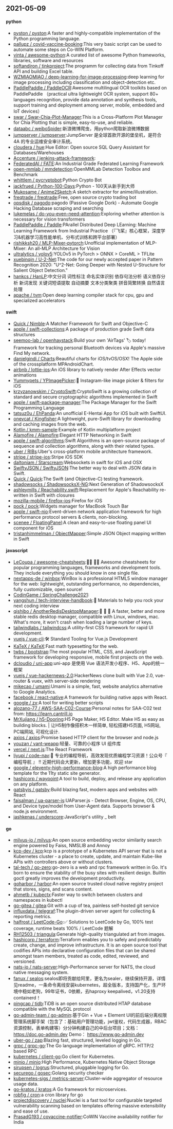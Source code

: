 ## 2021-05-09

#### python
* [pyston / pyston](https://github.com/pyston/pyston):A faster and highly-compatible implementation of the Python programming language.
* [pallupz / covid-vaccine-booking](https://github.com/pallupz/covid-vaccine-booking):This very basic script can be used to automate some steps on Co-WIN Platform.
* [vinta / awesome-python](https://github.com/vinta/awesome-python):A curated list of awesome Python frameworks, libraries, software and resources
* [softandiron / tinkproject](https://github.com/softandiron/tinkproject):The programm for collecting data from Tinkoff API and building Excel table.
* [WZMIAOMIAO / deep-learning-for-image-processing](https://github.com/WZMIAOMIAO/deep-learning-for-image-processing):deep learning for image processing including classification and object-detection etc.
* [PaddlePaddle / PaddleOCR](https://github.com/PaddlePaddle/PaddleOCR):Awesome multilingual OCR toolkits based on PaddlePaddle （practical ultra lightweight OCR system, support 80+ languages recognition, provide data annotation and synthesis tools, support training and deployment among server, mobile, embedded and IoT devices）
* [swar / Swar-Chia-Plot-Manager](https://github.com/swar/Swar-Chia-Plot-Manager):This is a Cross-Platform Plot Manager for Chia Plotting that is simple, easy-to-use, and reliable.
* [dataabc / weiboSpider](https://github.com/dataabc/weiboSpider):新浪微博爬虫，用python爬取新浪微博数据
* [jumpserver / jumpserver](https://github.com/jumpserver/jumpserver):JumpServer 是全球首款开源的堡垒机，是符合 4A 的专业运维安全审计系统。
* [cloudera / hue](https://github.com/cloudera/hue):Hue Editor: Open source SQL Query Assistant for Databases/Warehouses
* [Accenture / jenkins-attack-framework](https://github.com/Accenture/jenkins-attack-framework):
* [FederatedAI / FATE](https://github.com/FederatedAI/FATE):An Industrial Grade Federated Learning Framework
* [open-mmlab / mmdetection](https://github.com/open-mmlab/mmdetection):OpenMMLab Detection Toolbox and Benchmark
* [whittlem / pycryptobot](https://github.com/whittlem/pycryptobot):Python Crypto Bot
* [jackfrued / Python-100-Days](https://github.com/jackfrued/Python-100-Days):Python - 100天从新手到大师
* [Mukosame / Anime2Sketch](https://github.com/Mukosame/Anime2Sketch):A sketch extractor for anime/illustration.
* [freqtrade / freqtrade](https://github.com/freqtrade/freqtrade):Free, open source crypto trading bot
* [opsdisk / pagodo](https://github.com/opsdisk/pagodo):pagodo (Passive Google Dork) - Automate Google Hacking Database scraping and searching
* [lukemelas / do-you-even-need-attention](https://github.com/lukemelas/do-you-even-need-attention):Exploring whether attention is necessary for vision transformers
* [PaddlePaddle / Paddle](https://github.com/PaddlePaddle/Paddle):PArallel Distributed Deep LEarning: Machine Learning Framework from Industrial Practice （『飞桨』核心框架，深度学习&机器学习高性能单机、分布式训练和跨平台部署）
* [rishikksh20 / MLP-Mixer-pytorch](https://github.com/rishikksh20/MLP-Mixer-pytorch):Unofficial implementation of MLP-Mixer: An all-MLP Architecture for Vision
* [ultralytics / yolov5](https://github.com/ultralytics/yolov5):YOLOv5 in PyTorch > ONNX > CoreML > TFLite
* [xuebinqin / U-2-Net](https://github.com/xuebinqin/U-2-Net):The code for our newly accepted paper in Pattern Recognition 2020: "U^2-Net: Going Deeper with Nested U-Structure for Salient Object Detection."
* [hankcs / HanLP](https://github.com/hankcs/HanLP):中文分词 词性标注 命名实体识别 依存句法分析 语义依存分析 新词发现 关键词短语提取 自动摘要 文本分类聚类 拼音简繁转换 自然语言处理
* [apache / tvm](https://github.com/apache/tvm):Open deep learning compiler stack for cpu, gpu and specialized accelerators

#### swift
* [Quick / Nimble](https://github.com/Quick/Nimble):A Matcher Framework for Swift and Objective-C
* [apple / swift-collections](https://github.com/apple/swift-collections):A package of production grade Swift data structures
* [seemoo-lab / openhaystack](https://github.com/seemoo-lab/openhaystack):Build your own 'AirTags'
🏷
today! Framework for tracking personal Bluetooth devices via Apple's massive Find My network.
* [danielgindi / Charts](https://github.com/danielgindi/Charts):Beautiful charts for iOS/tvOS/OSX! The Apple side of the crossplatform MPAndroidChart.
* [airbnb / lottie-ios](https://github.com/airbnb/lottie-ios):An iOS library to natively render After Effects vector animations
* [Yummypets / YPImagePicker](https://github.com/Yummypets/YPImagePicker):📸
Instagram-like image picker & filters for iOS
* [krzyzanowskim / CryptoSwift](https://github.com/krzyzanowskim/CryptoSwift):CryptoSwift is a growing collection of standard and secure cryptographic algorithms implemented in Swift
* [apple / swift-package-manager](https://github.com/apple/swift-package-manager):The Package Manager for the Swift Programming Language
* [tatsuz0u / EhPanda](https://github.com/tatsuz0u/EhPanda):An unofficial E-Hentai App for iOS built with SwiftUI.
* [onevcat / Kingfisher](https://github.com/onevcat/Kingfisher):A lightweight, pure-Swift library for downloading and caching images from the web.
* [Kotlin / kmm-sample](https://github.com/Kotlin/kmm-sample):Example of Kotlin multiplatform project
* [Alamofire / Alamofire](https://github.com/Alamofire/Alamofire):Elegant HTTP Networking in Swift
* [apple / swift-algorithms](https://github.com/apple/swift-algorithms):Swift Algorithms is an open-source package of sequence and collection algorithms, along with their related types.
* [uber / RIBs](https://github.com/uber/RIBs):Uber's cross-platform mobile architecture framework.
* [stripe / stripe-ios](https://github.com/stripe/stripe-ios):Stripe iOS SDK
* [daltoniam / Starscream](https://github.com/daltoniam/Starscream):Websockets in swift for iOS and OSX
* [SwiftyJSON / SwiftyJSON](https://github.com/SwiftyJSON/SwiftyJSON):The better way to deal with JSON data in Swift.
* [Quick / Quick](https://github.com/Quick/Quick):The Swift (and Objective-C) testing framework.
* [shadowsocks / ShadowsocksX-NG](https://github.com/shadowsocks/ShadowsocksX-NG):Next Generation of ShadowsocksX
* [ashleymills / Reachability.swift](https://github.com/ashleymills/Reachability.swift):Replacement for Apple's Reachability re-written in Swift with closures
* [mozilla-mobile / firefox-ios](https://github.com/mozilla-mobile/firefox-ios):Firefox for iOS
* [pock / pock](https://github.com/pock/pock):Widgets manager for MacBook Touch Bar
* [apple / swift-nio](https://github.com/apple/swift-nio):Event-driven network application framework for high performance protocol servers & clients, non-blocking.
* [scenee / FloatingPanel](https://github.com/scenee/FloatingPanel):A clean and easy-to-use floating panel UI component for iOS
* [tristanhimmelman / ObjectMapper](https://github.com/tristanhimmelman/ObjectMapper):Simple JSON Object mapping written in Swift

#### javascript
* [LeCoupa / awesome-cheatsheets](https://github.com/LeCoupa/awesome-cheatsheets):👩‍💻
👨‍💻
Awesome cheatsheets for popular programming languages, frameworks and development tools. They include everything you should know in one single file.
* [nextapps-de / winbox](https://github.com/nextapps-de/winbox):WinBox is a professional HTML5 window manager for the web: lightweight, outstanding performance, no dependencies, fully customizable, open source!
* [CodinGame / SpringChallenge2021](https://github.com/CodinGame/SpringChallenge2021):
* [yangshun / tech-interview-handbook](https://github.com/yangshun/tech-interview-handbook):💯
Materials to help you rock your next coding interview
* [qishibo / AnotherRedisDesktopManager](https://github.com/qishibo/AnotherRedisDesktopManager):🚀
🚀
🚀
A faster, better and more stable redis desktop manager, compatible with Linux, windows, mac. What's more, it won't crash when loading a large number of keys.
* [tailwindlabs / tailwindcss](https://github.com/tailwindlabs/tailwindcss):A utility-first CSS framework for rapid UI development.
* [vuejs / vue-cli](https://github.com/vuejs/vue-cli):🛠️
Standard Tooling for Vue.js Development
* [KaTeX / KaTeX](https://github.com/KaTeX/KaTeX):Fast math typesetting for the web.
* [twbs / bootstrap](https://github.com/twbs/bootstrap):The most popular HTML, CSS, and JavaScript framework for developing responsive, mobile first projects on the web.
* [dcloudio / uni-app](https://github.com/dcloudio/uni-app):uni-app 是使用 Vue 语法开发小程序、H5、App的统一框架
* [vuejs / vue-hackernews-2.0](https://github.com/vuejs/vue-hackernews-2.0):HackerNews clone built with Vue 2.0, vue-router & vuex, with server-side rendering
* [mikecao / umami](https://github.com/mikecao/umami):Umami is a simple, fast, website analytics alternative to Google Analytics.
* [facebook / react-native](https://github.com/facebook/react-native):A framework for building native apps with React.
* [google / zx](https://github.com/google/zx):A tool for writing better scripts
* [alozano-77 / AWS-SAA-C02-Course](https://github.com/alozano-77/AWS-SAA-C02-Course):Personal notes for SAA-C02 test from: https://learn.cantrill.io
* [MrXujiang / h5-Dooring](https://github.com/MrXujiang/h5-Dooring):H5 Page Maker, H5 Editor. Make H5 as easy as building blocks. | 让H5制作像搭积木一样简单, 轻松搭建H5页面, H5网站, PC端网站, 可视化设计.
* [axios / axios](https://github.com/axios/axios):Promise based HTTP client for the browser and node.js
* [youzan / vant-weapp](https://github.com/youzan/vant-weapp):轻量、可靠的小程序 UI 组件库
* [vercel / next.js](https://github.com/vercel/next.js):The React Framework
* [liyupi / code-nav](https://github.com/liyupi/code-nav):💎
专业的编程导航，高效发现优质编程学习资源！公众号『 编程导航 』
‼️
近期代码会大更新，增加更多功能，欢迎 star
* [google / eleventy-high-performance-blog](https://github.com/google/eleventy-high-performance-blog):A high performance blog template for the 11ty static site generator.
* [hashicorp / waypoint](https://github.com/hashicorp/waypoint):A tool to build, deploy, and release any application on any platform.
* [gatsbyjs / gatsby](https://github.com/gatsbyjs/gatsby):Build blazing fast, modern apps and websites with React
* [faisalman / ua-parser-js](https://github.com/faisalman/ua-parser-js):UAParser.js - Detect Browser, Engine, OS, CPU, and Device type/model from User-Agent data. Supports browser & node.js environment.
* [jashkenas / underscore](https://github.com/jashkenas/underscore):JavaScript's utility _ belt

#### go
* [milvus-io / milvus](https://github.com/milvus-io/milvus):An open source embedding vector similarity search engine powered by Faiss, NMSLIB and Annoy
* [kcp-dev / kcp](https://github.com/kcp-dev/kcp):kcp is a prototype of a Kubernetes API server that is not a Kubernetes cluster - a place to create, update, and maintain Kube-like APis with controllers above or without clusters.
* [tal-tech / go-zero](https://github.com/tal-tech/go-zero):go-zero is a web and rpc framework written in Go. It's born to ensure the stability of the busy sites with resilient design. Builtin goctl greatly improves the development productivity.
* [goharbor / harbor](https://github.com/goharbor/harbor):An open source trusted cloud native registry project that stores, signs, and scans content.
* [ahmetb / kubectx](https://github.com/ahmetb/kubectx):Faster way to switch between clusters and namespaces in kubectl
* [go-gitea / gitea](https://github.com/go-gitea/gitea):Git with a cup of tea, painless self-hosted git service
* [influxdata / telegraf](https://github.com/influxdata/telegraf):The plugin-driven server agent for collecting & reporting metrics.
* [halfrost / LeetCode-Go](https://github.com/halfrost/LeetCode-Go):✅
Solutions to LeetCode by Go, 100% test coverage, runtime beats 100% / LeetCode 题解
* [RH12503 / triangula](https://github.com/RH12503/triangula):Generate high-quality triangulated art from images.
* [hashicorp / terraform](https://github.com/hashicorp/terraform):Terraform enables you to safely and predictably create, change, and improve infrastructure. It is an open source tool that codifies APIs into declarative configuration files that can be shared amongst team members, treated as code, edited, reviewed, and versioned.
* [nats-io / nats-server](https://github.com/nats-io/nats-server):High-Performance server for NATS, the cloud native messaging system.
* [fanux / sealos](https://github.com/fanux/sealos):sealos即将贡献给阿里，更名为sealer，继续保持开源，详情见readme，一条命令离线安装kubernetes，超全版本，支持国产化，生产环境中稳如老狗，99年证书，0依赖，去haproxy keepalived，v1.20支持containerd！
* [pingcap / tidb](https://github.com/pingcap/tidb):TiDB is an open source distributed HTAP database compatible with the MySQL protocol
* [go-admin-team / go-admin](https://github.com/go-admin-team/go-admin):基于Gin + Vue + Element UI的前后端分离权限管理系统脚手架（包含了：基础用户管理功能，jwt鉴权，代码生成器，RBAC资源控制，表单构建等）分分钟构建自己的中后台项目；文档：https://doc.go-admin.dev Demo： https://www.go-admin.dev
* [uber-go / zap](https://github.com/uber-go/zap):Blazing fast, structured, leveled logging in Go.
* [grpc / grpc-go](https://github.com/grpc/grpc-go):The Go language implementation of gRPC. HTTP/2 based RPC
* [kubernetes / client-go](https://github.com/kubernetes/client-go):Go client for Kubernetes.
* [minio / minio](https://github.com/minio/minio):High Performance, Kubernetes Native Object Storage
* [sirupsen / logrus](https://github.com/sirupsen/logrus):Structured, pluggable logging for Go.
* [securego / gosec](https://github.com/securego/gosec):Golang security checker
* [kubernetes-sigs / metrics-server](https://github.com/kubernetes-sigs/metrics-server):Cluster-wide aggregator of resource usage data.
* [go-kratos / kratos](https://github.com/go-kratos/kratos):A Go framework for microservices.
* [robfig / cron](https://github.com/robfig/cron):a cron library for go
* [projectdiscovery / nuclei](https://github.com/projectdiscovery/nuclei):Nuclei is a fast tool for configurable targeted vulnerability scanning based on templates offering massive extensibility and ease of use.
* [PrasadG193 / covaccine-notifier](https://github.com/PrasadG193/covaccine-notifier):CoWIN Vaccine availability notifier for India
